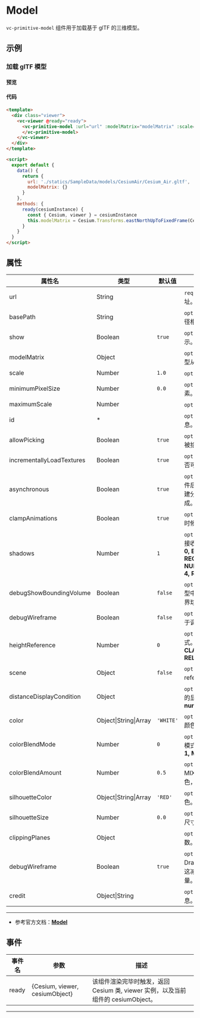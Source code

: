 # Model

`vc-primitive-model` 组件用于加载基于 glTF 的三维模型。

## 示例

### 加载 glTF 模型

#### 预览

<doc-preview>
  <template>
    <div class="viewer">
      <vc-viewer @ready="ready">
        <vc-primitive-model :url="url" :modelMatrix="modelMatrix" :scale="10000" :minimumPixelSize="128" :maximumScale="200000"> </vc-primitive-model>
      </vc-viewer>
    </div>
  </template>

  <script>
    export default {
      data() {
        return {
          url: './statics/SampleData/models/CesiumAir/Cesium_Air.gltf',
          modelMatrix: {}
        }
      },
      methods: {
        ready(cesiumInstance) {
          const { Cesium, viewer } = cesiumInstance
          this.modelMatrix = Cesium.Transforms.eastNorthUpToFixedFrame(Cesium.Cartesian3.fromDegrees(105, 38, 10000))
        }
      }
    }
  </script>
</doc-preview>

#### 代码

```html
<template>
  <div class="viewer">
    <vc-viewer @ready="ready">
      <vc-primitive-model :url="url" :modelMatrix="modelMatrix" :scale="10000" :minimumPixelSize="128" :maximumScale="200000">
      </vc-primitive-model>
    </vc-viewer>
  </div>
</template>

<script>
  export default {
    data() {
      return {
        url: './statics/SampleData/models/CesiumAir/Cesium_Air.gltf',
        modelMatrix: {}
      }
    },
    methods: {
      ready(cesiumInstance) {
        const { Cesium, viewer } = cesiumInstance
        this.modelMatrix = Cesium.Transforms.eastNorthUpToFixedFrame(Cesium.Cartesian3.fromDegrees(105, 38, 10000))
      }
    }
  }
</script>
```

## 属性

<!-- prettier-ignore -->
| 属性名                    | 类型    | 默认值 | 描述                                                                                           |
| ------------------------- | ------- | ------ | ---------------------------------------------------------------------------------------------- |
| url                       | String  |        | `required` 指定 gltf 文件的 url 地址。                                                         |
| basePath                  | String  |        | `optional` 指定 glTF JSON 中的路径相对于的基本路径。                                           |
| show                      | Boolean | `true` | `optional` 指定 model 图元是否显示。                                                           |
| modelMatrix               | Object  |        | `optional` 4x4 转换矩阵，用于将模型从模型坐标转换为世界坐标。                                  |
| scale                     | Number  | `1.0`  | `optional` 指定 model 缩放比例。                                                               |
| minimumPixelSize          | Number  | `0.0`  | `optional` 指定 model 的最小像素。                                                             |
| maximumScale              | Number  |        | `optional` 指定 model 最大像素。                                                               |
| id                        | \*      |        | `optional` 指定与 model 关联的信息。                                                           |
| allowPicking              | Boolean | `true` | `optional` 指定与 model 是否可以被拾取。                                                       |
| incrementallyLoadTextures | Boolean | `true` | `optional` 指定在加载模型后纹理是否可以继续流入。                                              |
| asynchronous              | Boolean | `true` | `optional` 确定在加载所有 glTF 文件后，是否将模型 WebGL 资源创建分散在几个帧或块上，直到完成。 |
| clampAnimations | Boolean | `true` | `optional` 指定动画在没有帧动画的时候保持最后一个姿势。 |
| shadows | Number | `1` | `optional` 指定 model 是否投射或接收每个光源的阴影。 **DISABLED: 0, ENABLED: 1, CAST_ONLY: 2, RECEIVE_ONLY: 3, NUMBER_OF_SHADOW_MODES: 4, RECEIVE_ONLY: 3** |
| debugShowBoundingVolume | Boolean | `false` | `optional` 可选的仅用于调试。 为模型中的每个DrawCommand绘制边界球。 |
| debugWireframe | Boolean | `false` | `optional` 可选的仅用于调试。 仅用于调试。 在线框中绘制模型。 |
| heightReference | Number | `0` | `optional` 指定 model 的高度模式。 **NONE: 0, CLAMP_TO_GROUND: 1, RELATIVE_TO_GROUND: 2** |
| scene | Object | `false` | `optional` 对于使用height reference属性的模型必须传递。 |
| distanceDisplayCondition | Object | | `optional` 指定 model 随相机改变的显示条件。 **结构：{ near: number, far: number }** |
| color | Object\|String\|Array | `'WHITE'` | `optional` 指定 model 渲染混合的颜色。 |
| colorBlendMode | Number | `0` | `optional` 指定 model 与颜色混合模式。 **HIGHLIGHT: 0, REPLACE: 1, MIX: 2** |
| colorBlendAmount | Number | `0.5` | `optional` 指定 colorBlendMode 为 MIX 的颜色强度。0 表示模型颜色，1 表示纯色，0-1 表示混合。 |
| silhouetteColor | Object\|String\|Array | `'RED'` | `optional` 指定 model 轮廓线颜色。 |
| silhouetteSize | Number | `0.0` | `optional` 指定 model 轮廓线像素尺寸。 |
| clippingPlanes | Object | | `optional` 指定 model 屏幕裁剪参数。 |
| debugWireframe | Boolean | `true` | `optional` 确定是否在GPU上对Draco编码的模型进行了反量化。 这减少了编码模型的总内存使用量。 |
| credit | Object\|String | | `optional` 指定 model 的描述信息。 |

---

- 参考官方文档：**[Model](https://cesium.com/docs/cesiumjs-ref-doc/Model.html)**

## 事件

| 事件名 | 参数                           | 描述                                                                             |
| ------ | ------------------------------ | -------------------------------------------------------------------------------- |
| ready  | {Cesium, viewer, cesiumObject} | 该组件渲染完毕时触发，返回 Cesium 类, viewer 实例，以及当前组件的 cesiumObject。 |

---
